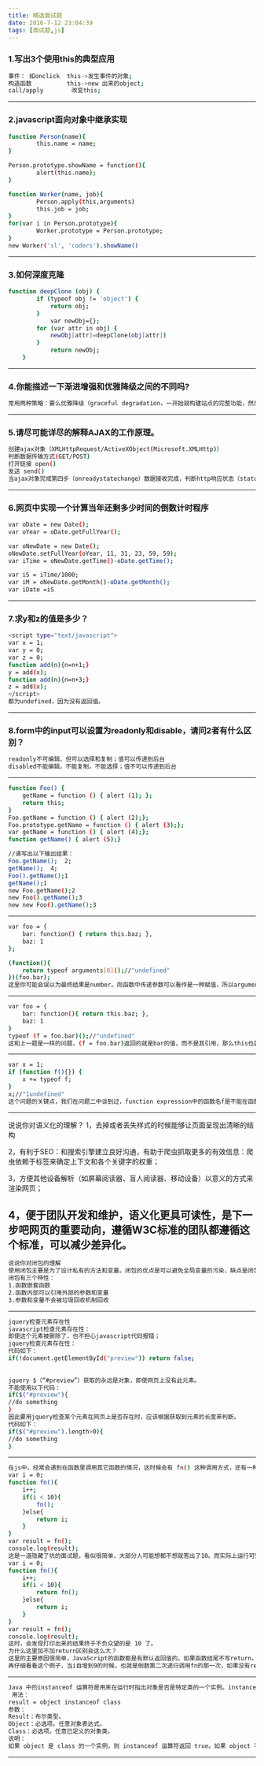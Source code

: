 ```yaml
---
title: 精选面试题
date: 2016-7-12 23:04:39
tags: [面试题,js]
---
```

### 1.写出3个使用this的典型应用
```bash
事件： 如onclick  this->发生事件的对象;
构造函数          this->new 出来的object;
call/apply        改变this;
```
--------------------------------------------------------------------------------

### 2.javascript面向对象中继承实现
```bash
function Person(name){
        this.name = name;
}

Person.prototype.showName = function(){
        alert(this.name);
}

function Worker(name, job){
        Person.apply(this,arguments)
        this.job = job;
}
for(var i in Person.prototype){
        Worker.prototype = Person.prototype;
}
new Worker('sl', 'coders').showName()
```
<!--more-->

--------------------------------------------------------------------------------
### 3.如何深度克隆
```bash
function deepClone (obj) {
		if (typeof obj != 'object') {
			return obj;
		}
			var newObj={};
		for (var attr in obj) {
			newObj[attr]=deepClone(obj[attr])
		}
			return newObj;
	}
```
--------------------------------------------------------------------------------

### 4.你能描述一下渐进增强和优雅降级之间的不同吗?
```bash
常用两种策略：要么优雅降级（graceful degradation，一开始就构建站点的完整功能，然后针对浏览器测试和修复），要么渐进增强（progressive enhancement，一开始只构建站点的最少特性，然后不断针对各浏览器追加功能。
```
--------------------------------------------------------------------------------

### 5.请尽可能详尽的解释AJAX的工作原理。
```bash
创建ajax对象（XMLHttpRequest/ActiveXObject(Microsoft.XMLHttp)）
判断数据传输方式(GET/POST)
打开链接 open()
发送 send()
当ajax对象完成第四步（onreadystatechange）数据接收完成，判断http响应状态（status）200-300之间或者304（缓存）执行回调函数
```
--------------------------------------------------------------------------------
### 6.网页中实现一个计算当年还剩多少时间的倒数计时程序
```bash
var oDate = new Date();
var oYear = oDate.getFullYear();

var oNewDate = new Date();
oNewDate.setFullYear(oYear, 11, 31, 23, 59, 59);
var iTime = oNewDate.getTime()-oDate.getTime();

var iS = iTime/1000;
var iM = oNewDate.getMonth()-oDate.getMonth();
var iDate =iS
```
--------------------------------------------------------------------------------
### 7.求y和z的值是多少？
```bash
<script type="text/javascript">
var x = 1;
var y = 0;
var z = 0;
function add(n){n=n+1;}
y = add(x);
function add(n){n=n+3;}
z = add(x);
</script>
都为undefined，因为没有返回值。
```
--------------------------------------------------------------------------------
### 8.form中的input可以设置为readonly和disable，请问2者有什么区别？
```bash
readonly不可编辑，但可以选择和复制；值可以传递到后台
disabled不能编辑，不能复制，不能选择；值不可以传递到后台
```
--------------------------------------------------------------------------------
```bash
function Foo() {
    getName = function () { alert (1); };
    return this;
}
Foo.getName = function () { alert (2);};
Foo.prototype.getName = function () { alert (3);};
var getName = function () { alert (4);};
function getName() { alert (5);}

//请写出以下输出结果：
Foo.getName();  2;
getName();	4;
Foo().getName();1
getName();1
new Foo.getName();2
new Foo().getName();3
new new Foo().getName();3
```
--------------------------------------------------------------------------------
```bash
var foo = {
    bar: function() { return this.baz; },
    baz: 1
};

(function(){
    return typeof arguments[0]();//"undefined"
})(foo.bar);
这里你可能会误以为最终结果是number。向函数中传递参数可以看作是一种赋值，所以arguments[0]得到是是真正的bar函数的值，而不是foo.bar这个引用，那么自然this也就不会指向foo，而是window了。
```
--------------------------------------------------------------------------------
```bash
var foo = {
    bar: function(){ return this.baz; },
    baz: 1
}
typeof (f = foo.bar)();//"undefined"
这和上一题是一样的问题，(f = foo.bar)返回的就是bar的值，而不是其引用，那么this也就指的不是foo了。
```
--------------------------------------------------------------------------------
```bash
var x = 1;
if (function f(){}) {
    x += typeof f;
}
x;//"1undefined"
这个问题的关键点，我们在问题二中谈到过，function expression中的函数名f是不能在函数体外部访问的
```
--------------------------------------------------------------------------------
说说你对语义化的理解？
1，去掉或者丢失样式的时候能够让页面呈现出清晰的结构

2，有利于SEO：和搜索引擎建立良好沟通，有助于爬虫抓取更多的有效信息：爬虫依赖于标签来确定上下文和各个关键字的权重；

3，方便其他设备解析（如屏幕阅读器、盲人阅读器、移动设备）以意义的方式来渲染网页；

4，便于团队开发和维护，语义化更具可读性，是下一步吧网页的重要动向，遵循W3C标准的团队都遵循这个标准，可以减少差异化。
--------------------------------------------------------------------------------
```bash
说说你对闭包的理解
使用闭包主要是为了设计私有的方法和变量。闭包的优点是可以避免全局变量的污染，缺点是闭包会常驻内存，会增大内存使用量，使用不当很容易造成内存泄露。在js中，函数即闭包，只有函数才会产生作用域的概念
闭包有三个特性：
1.函数嵌套函数
2.函数内部可以引用外部的参数和变量
3.参数和变量不会被垃圾回收机制回收
```
--------------------------------------------------------------------------------
```bash
jquery检查元素存在性
javascript检查元素存在性：
即使这个元素被删除了，也不担心javascript代码报错；
jquery检查元素存在性：
代码如下：
if(!document.getElementById("preview")) return false;
 
 
jquery $（“#preview”）获取的永远是对象，即使网页上没有此元素。
不能使用以下代码：
if($("#preview"){
//do something
}
因此要用jquery检查某个元素在网页上是否存在时，应该根据获取到元素的长度来判断。
代码如下：
if($("#preview").length>0){
//do something
}
```
--------------------------------------------------------------------------------
```bash
在js中，经常会遇到在函数里调用其它函数的情况，这时候会有 fn() 这种调用方式，还有一种是 return fn() 这种调用方式，一些初学者经常会一脸萌逼地被这两种方式给绕晕了。这里用一个优雅的面试题来分析一下两种方式的不同之处。
var i = 0;
function fn(){
    i++;
    if(i < 10){
        fn();
    }else{
        return i;
    }
}
var result = fn();
console.log(result);
这是一道隐藏了坑的面试题，看似很简单，大部分人可能想都不想就答出了10。而实际上运行可知打印出来的是 undefined。这道陷阱题很直观的体现出了前面所说的问题，当我们将执行fn的那一行修改为：
var i = 0;
function fn(){
    i++;
    if(i < 10){
        return fn();
    }else{
        return i;
    }
}
var result = fn();
console.log(result);
这时，会发现打印出来的结果终于不负众望的是 10 了。
为什么这里加不加return区别会这么大？
这里的主要原因很简单，JavaScript的函数都是有默认返回值的，如果函数结尾不写return，会默认返回undefined，这就是为什么在chrome的console控制台里，写代码经常下面会出现一行undefined的原因。
再仔细看看这个例子，当i自增到9的时候，也就是倒数第二次递归调用fn的那一次，如果没有return，这一次执行完fn，会默认return undefined，而不会继续下一次递归了。当加上了 return，在这里则会继续最后一次递归，即i=10的时候，跳入else里面返回得到正确的10。
```
--------------------------------------------------------------------------------
```bash
Java 中的instanceof 运算符是用来在运行时指出对象是否是特定类的一个实例。instanceof通过返回一个布尔值来指出，这个对象是否是这个特定类或者是它的子类的一个实例。
 用法：
result = object instanceof class
参数：
Result：布尔类型。
Object：必选项。任意对象表达式。
Class：必选项。任意已定义的对象类。
说明：
如果 object 是 class 的一个实例，则 instanceof 运算符返回 true。如果 object 不是指定类的一个实例，或者 object 是 null，则返回 false。
```
--------------------------------------------------------------------------------


